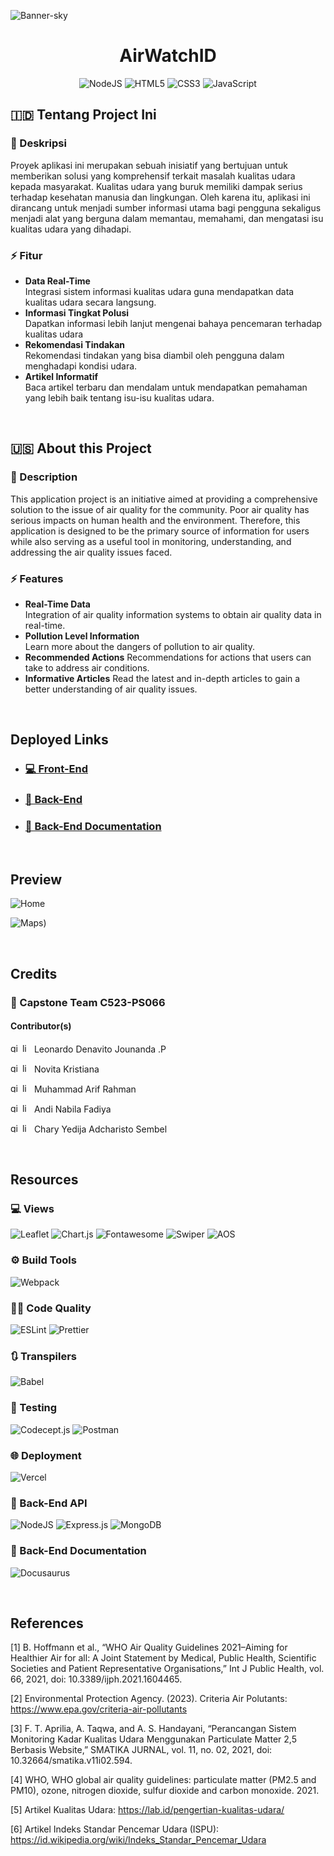 ![Banner-sky](https://github.com/SoLiDinity/airwatch/assets/127974449/c6f204ca-99fc-4ad0-a2fb-a640a3eb6813)

<div align="center">

  # AirWatchID
  ![NodeJS](https://img.shields.io/badge/node.js-6DA55F?style=for-the-badge&logo=node.js&logoColor=white)
  ![HTML5](https://img.shields.io/badge/html5-%23E34F26.svg?style=for-the-badge&logo=html5&logoColor=white)
  ![CSS3](https://img.shields.io/badge/css3-%231572B6.svg?style=for-the-badge&logo=css3&logoColor=white)
  ![JavaScript](https://img.shields.io/badge/javascript-%23323330.svg?style=for-the-badge&logo=javascript&logoColor=%23F7DF1E)
  
</div>

## 🇮🇩 Tentang Project Ini

### 📑 Deskripsi

Proyek aplikasi ini merupakan sebuah inisiatif yang bertujuan untuk memberikan solusi yang komprehensif terkait masalah kualitas udara kepada masyarakat. Kualitas udara yang buruk memiliki dampak serius terhadap kesehatan manusia dan lingkungan. Oleh karena itu, aplikasi ini dirancang untuk menjadi sumber informasi utama bagi pengguna sekaligus menjadi alat yang berguna dalam memantau, memahami, dan mengatasi isu kualitas udara yang dihadapi.  

### ⚡ Fitur

- <strong>Data Real-Time</strong>  
Integrasi sistem informasi kualitas udara guna mendapatkan data kualitas udara secara langsung. 
- <strong>Informasi Tingkat Polusi</strong>  
Dapatkan informasi lebih lanjut mengenai bahaya pencemaran terhadap kualitas udara
- <strong>Rekomendasi Tindakan</strong>  
  Rekomendasi tindakan yang bisa diambil oleh pengguna dalam menghadapi kondisi udara.
- <strong>Artikel Informatif</strong>  
  Baca artikel terbaru dan mendalam untuk mendapatkan pemahaman yang lebih baik tentang isu-isu kualitas udara.

<br>

## 🇺🇸 About this Project

### 📑 Description

This application project is an initiative aimed at providing a comprehensive solution to the issue of air quality for the community. Poor air quality has serious impacts on human health and the environment. Therefore, this application is designed to be the primary source of information for users while also serving as a useful tool in monitoring, understanding, and addressing the air quality issues faced.

### ⚡ Features

- <strong>Real-Time Data</strong>  
Integration of air quality information systems to obtain air quality data in real-time. 
- <strong>Pollution Level Information</strong>  
Learn more about the dangers of pollution to air quality.
- <strong>Recommended Actions</strong>
Recommendations for actions that users can take to address air conditions.
- <strong>Informative Articles</strong>
Read the latest and in-depth articles to gain a better understanding of air quality issues.

<br>

## Deployed Links
- ### [💻 Front-End]([https://airwatchid.site](https://airwatchid-front-end.vercel.app/))
- ### [💽 Back-End]([https://blogs-api.airwatchid.site](https://airwatchid-back-end.vercel.app/))
- ### [📃 Back-End Documentation]([https://blogs-api-docs.airwatchid.site](https://airwatchid-back-end-docs.vercel.app/))

<br>

## Preview

![Home](https://github.com/SoLiDinity/airwatch/assets/127974449/0f892c38-7329-4b10-9880-236d7d4d8646)

![Maps)](https://github.com/SoLiDinity/airwatch/assets/127974449/1f5a6dba-89ec-4dab-b39d-bb4f0461f565)


<br>

## Credits

### 👥 Capstone Team C523-PS066 
#### Contributor(s)
<a href="https://github.com/SoLiDinity" target="_blank" rel="noreferrer"> <img src="https://cdn.worldvectorlogo.com/logos/github-icon-2.svg" alt="github" width="15" height="15"/></a>
<a href="https://www.linkedin.com/in/leonardo-denavito/" target="_blank" rel="noreferrer"> <img src="https://cdn.worldvectorlogo.com/logos/linkedin-icon-3.svg" alt="linkedin" width="15" height="15"/></a>
Leonardo Denavito Jounanda .P  

<a href="https://github.com/KrsNovita2717" target="_blank" rel="noreferrer"> <img src="https://cdn.worldvectorlogo.com/logos/github-icon-2.svg" alt="github" width="15" height="15"/></a>
<a href="https://www.linkedin.com/in/novita-kristiana-9b0679298/" target="_blank" rel="noreferrer"> <img src="https://cdn.worldvectorlogo.com/logos/linkedin-icon-3.svg" alt="linkedin" width="15" height="15"/></a>
Novita Kristiana  

<a href="https://github.com/MuhammadArifRahman" target="_blank" rel="noreferrer"> <img src="https://cdn.worldvectorlogo.com/logos/github-icon-2.svg" alt="github" width="15" height="15"/></a>
<a href="https://www.linkedin.com/in/muhammad-arif-rahman-8422552a3/" target="_blank" rel="noreferrer"> <img src="https://cdn.worldvectorlogo.com/logos/linkedin-icon-3.svg" alt="linkedin" width="15" height="15"/></a>
Muhammad Arif Rahman  

<a href="https://github.com/andinabilafdy" target="_blank" rel="noreferrer"> <img src="https://cdn.worldvectorlogo.com/logos/github-icon-2.svg" alt="github" width="15" height="15"/></a>
<a href="https://www.linkedin.com/in/andi-nabila-fadiya-41b317232/" target="_blank" rel="noreferrer"> <img src="https://cdn.worldvectorlogo.com/logos/linkedin-icon-3.svg" alt="linkedin" width="15" height="15"/></a>
Andi Nabila Fadiya  

<a href="https://github.com/Adkrsto" target="_blank" rel="noreferrer"> <img src="https://cdn.worldvectorlogo.com/logos/github-icon-2.svg" alt="github" width="15" height="15"/></a>
<a href="https://www.linkedin.com/in/chary-sembel-18364a29a/" target="_blank" rel="noreferrer"> <img src="https://cdn.worldvectorlogo.com/logos/linkedin-icon-3.svg" alt="linkedin" width="15" height="15"/></a>
Chary Yedija Adcharisto Sembel 

<br>

## Resources
### 💻 Views
![Leaflet](https://img.shields.io/badge/Leaflet-199900?style=for-the-badge&logo=Leaflet&logoColor=white)
![Chart.js](https://img.shields.io/badge/chart.js-F5788D.svg?style=for-the-badge&logo=chart.js&logoColor=white)
![Fontawesome](https://img.shields.io/badge/Font_Awesome-339AF0?style=for-the-badge&logo=fontawesome&logoColor=white)
![Swiper](https://img.shields.io/badge/Swiper-0080ff?style=for-the-badge&logo=swiper)
![AOS](https://img.shields.io/badge/AOS%20Animate%20On%20Scroll-2b3662?style=for-the-badge)

### ⚙ Build Tools
![Webpack](https://img.shields.io/badge/webpack-%238DD6F9.svg?style=for-the-badge&logo=webpack&logoColor=black)

### 👨‍💻 Code Quality
![ESLint](https://img.shields.io/badge/ESLint-4B3263?style=for-the-badge&logo=eslint&logoColor=white)
![Prettier](https://img.shields.io/badge/prettier-1A2C34?style=for-the-badge&logo=prettier&logoColor=F7BA3E)

### 🔃 Transpilers
![Babel](https://img.shields.io/badge/Babel-F9DC3e?style=for-the-badge&logo=babel&logoColor=black)

### 🧪 Testing
![Codecept.js](https://img.shields.io/badge/codecept%20js-F6E05E?style=for-the-badge&logo=codeceptjs&logoColor=000)
![Postman](https://img.shields.io/badge/Postman-FF6C37?style=for-the-badge&logo=postman&logoColor=white)

### 🌐 Deployment
![Vercel](https://img.shields.io/badge/vercel-%23000000.svg?style=for-the-badge&logo=vercel&logoColor=white)

### 💽 Back-End API
![NodeJS](https://img.shields.io/badge/node.js-6DA55F?style=for-the-badge&logo=node.js&logoColor=white)
![Express.js](https://img.shields.io/badge/express.js-%23404d59.svg?style=for-the-badge&logo=express&logoColor=%2361DAFB)
![MongoDB](https://img.shields.io/badge/MongoDB-%234ea94b.svg?style=for-the-badge&logo=mongodb&logoColor=white)

### 📃 Back-End Documentation
![Docusaurus](https://img.shields.io/badge/Docusaurus-grey?style=for-the-badge&logo=docusaurus)

<br>

## References
[1]	B. Hoffmann et al., “WHO Air Quality Guidelines 2021–Aiming for Healthier Air for all: A Joint Statement by Medical, Public Health, Scientific Societies and Patient Representative Organisations,” Int J Public Health, vol. 66, 2021, doi: 10.3389/ijph.2021.1604465.  

[2]	Environmental Protection Agency. (2023). Criteria Air Polutants: https://www.epa.gov/criteria-air-pollutants  

[3]	 F. T. Aprilia, A. Taqwa, and A. S. Handayani, “Perancangan Sistem Monitoring Kadar Kualitas Udara Menggunakan Particulate Matter 2,5 Berbasis Website,” SMATIKA JURNAL, vol. 11, no. 02, 2021, doi: 10.32664/smatika.v11i02.594.  

[4]	WHO, WHO global air quality guidelines: particulate matter (‎PM2.5 and PM10)‎, ozone, nitrogen dioxide, sulfur dioxide and carbon monoxide. 2021.  

[5] Artikel Kualitas Udara:  https://lab.id/pengertian-kualitas-udara/

[6]	Artikel Indeks Standar Pencemar Udara (ISPU): https://id.wikipedia.org/wiki/Indeks_Standar_Pencemar_Udara

